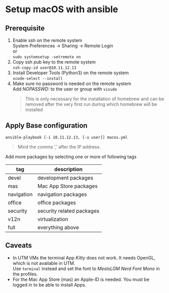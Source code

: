 # Setup macOS with ansible

## Prerequisite

1. Enable ssh on the remote system  
   System Preferences -> Sharing -> Remote Login  
   or  
   ```sudo systemsetup -setremote on```
2. Copy ssh pub key to the remote system  
   ``ssh-copy-id user@10.11.12.13``
3. Install Developer Tools (Python3) on the remote system  
   ``xcode-select --install``
4. Make sure no password is needed on the remote system  
   Add _NOPASSWD:_ to the user or group with ``visudo``  
   > This is only necessary for the installation of homebrew 
   > and can be removed after the very first run during which
   > homebrew will be installed

## Apply Base configuration

```
ansible-playbook [-i 10.11.12.13, [-u user]] macos.yml
```
> Mind the comma ',' after the IP address.

Add more packages by selecting one or more of following tags

| tag        | description               |
|------------|---------------------------|
| devel      | development packages      |
| mas        | Mac App Store packages    |
| navigation | navigation packages       |
| office     | office packages           |
| security   | security related packages |
| v12n       | virtualization            |
| full       | everything above          |

## Caveats

- In UTM VMs the terminal App _Kitty_ does not work. It needs OpenGL, which is not available in UTM.  
  Use ``terminal`` instead and set the font to _MesloLGM Nerd Font Mono_ in the profiles.
- For the Mac App Store (mas) an Apple-ID is needed. You must be logged in to be able to install Apps.
